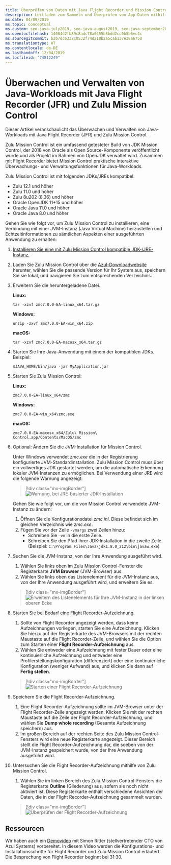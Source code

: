 ```yaml
---
title: Überprüfen von Daten mit Java Flight Recorder und Mission Control
description: Leitfaden zum Sammeln und Überprüfen von App-Daten mithilfe von Java Flight Recorder und Mission Control.
ms.date: 04/09/2019
ms.topic: conceptual
ms.custom: seo-java-july2019, seo-java-august2019, seo-java-september2019
ms.openlocfilehash: 14084d2fb89c8adc78a0455b8bdd2cc0b5b6ec4c
ms.sourcegitcommit: b3b7dc6332c0532f74d210b2a5cab137e38a6750
ms.translationtype: HT
ms.contentlocale: de-DE
ms.lasthandoff: 12/04/2019
ms.locfileid: "74812249"
---
```

# <a name="monitor-and-manage-java-workloads-with-java-flight-recorder-jfr-and-zulu-mission-control"></a>Überwachen und Verwalten von Java-Workloads mit Java Flight Recorder (JFR) und Zulu Mission Control

Dieser Artikel veranschaulicht das Überwachen und Verwalten von Java-Workloads mit Java Flight Recorder (JFR) und Zulu Mission Control.

Zulu Mission Control ist ein umfassend getesteter Build von JDK Mission Control, der 2018 von Oracle als Open Source-Komponente veröffentlicht wurde und als Projekt im Rahmen von OpenJDK verwaltet wird. Zusammen mit Flight Recorder bietet Mission Control praktische interaktive Überwachungs- und Verwaltungsfunktionen für Java-Workloads.

Zulu Mission Control ist mit folgenden JDKs/JREs kompatibel:

* Zulu 12.1 und höher
* Zulu 11.0 und höher
* Zulu 8u202 (8.36) und höher
* Oracle OpenJDK 11+15 und höher
* Oracle Java 11.0 und höher
* Oracle Java 8.0 und höher

Gehen Sie wie folgt vor, um Zulu Mission Control zu installieren, eine Verbindung mit einer JVM-Instanz (Java Virtual Machine) herzustellen und Echtzeitinformationen zu sämtlichen Aspekten einer ausgeführten Anwendung zu erhalten:

1.  [Installieren Sie eine mit Zulu Mission Control kompatible JDK-/JRE-Instanz.](java-jdk-install.md)

2.  Laden Sie Zulu Mission Control über die [Azul-Downloadwebsite](https://www.azul.com/products/zulu-mission-control/) herunter, wählen Sie die passende Version für Ihr System aus, speichern Sie sie lokal, und navigieren Sie zum entsprechenden Verzeichnis.

3.  Erweitern Sie die heruntergeladene Datei.

    **Linux:**

    ```cli
    tar -xzvf zmc7.0.0-EA-linux_x64.tar.gz
    ```

    **Windows:**

    ```cli
    unzip -zxvf zmc7.0.0-EA-win_x64.zip 
    ```

    **macOS:**

    ```cli
    tar -xzvf zmc7.0.0-EA-macosx_x64.tar.gz
    ```

4.  Starten Sie Ihre Java-Anwendung mit einem der kompatiblen JDKs. Beispiel:

    ```cli
    $JAVA_HOME/bin/java -jar MyApplication.jar
    ```

5.  Starten Sie Zulu Mission Control:

    **Linux:**

    ```cli
    zmc7.0.0-EA-linux_x64/zmc
    ```

    **Windows:**

    ```cli
    zmc7.0.0-EA-win_x64\zmc.exe 
    ```

    **macOS:**

    ```cli
    zmc7.0.0-EA-macosx_x64/Zulu\ Mission\ Control.app/Contents/MacOS/zmc
    ```

6.  Optional: Ändern Sie die JVM-Installation für Mission Control.

    Unter Windows verwendet *zmc.exe* die in der Registrierung konfigurierte JVM-Standardinstallation. Zulu Mission Control muss über ein vollwertiges JDK gestartet werden, um die automatische Erkennung lokaler JVM-Instanzen zu ermöglichen. Bei Verwendung einer JRE wird die folgende Warnung angezeigt:

    > [!div class="mx-imgBorder"]
    ![Warnung, bei JRE-basierter JDK-Installation](../media/jdk/jfr-jre-warning-message.png)

    Gehen Sie wie folgt vor, um die von Mission Control verwendete JVM-Instanz zu ändern: 
    1.  Öffnen Sie die Konfigurationsdatei *zmc.ini*. Diese befindet sich im gleichen Verzeichnis wie *zmc.exe*.
    2.  Fügen Sie vor der Zeile `-vmargs` zwei Zeilen hinzu:
        * Schreiben Sie `–vm` in die erste Zeile.
        * Schreiben Sie den Pfad Ihrer JDK-Installation in die zweite Zeile. (Beispiel: `C:\Program Files\Java\jdk1.8.0_212\bin\javaw.exe`)

7.  Suchen Sie die JVM-Instanz, von der Ihre Anwendung ausgeführt wird.
    1.  Wählen Sie links oben im Zulu Mission Control-Fenster die Registerkarte **JVM Browser** (JVM-Browser) aus.
    2.  Wählen Sie links oben das Listenelement für die JVM-Instanz aus, von der Ihre Anwendung ausgeführt wird, und erweitern Sie es.

    > [!div class="mx-imgBorder"]
    ![Erweitern des Listenelements für Ihre JVM-Instanz in der linken oberen Ecke](../media/jdk/jfr-jvm-instance-dashboard.png)


8.  Starten Sie bei Bedarf eine Flight Recorder-Aufzeichnung.
    1.  Sollte von Flight Recorder angezeigt werden, dass keine Aufzeichnungen vorliegen, starten Sie eine Aufzeichnung. Klicken Sie hierzu auf der Registerkarte des JVM-Browsers mit der rechten Maustaste auf die Flight Recorder-Zeile, und wählen Sie die Option zum Starten einer **Flight Recorder-Aufzeichnung** aus.
    2.  Wählen Sie entweder eine Aufzeichnung mit fester Dauer oder eine kontinuierliche Aufzeichnung und entweder eine Profilerstellungskonfiguration (differenziert) oder eine kontinuierliche Konfiguration (weniger Aufwand) aus, und klicken Sie dann auf **Fertig stellen**.

    > [!div class="mx-imgBorder"]
    ![Starten einer Flight Recorder-Aufzeichnung](../media/jdk/jfr-start-flight-recording.png)

9.  Speichern Sie die Flight Recorder-Aufzeichnung.
    1.  Eine Flight Recorder-Aufzeichnung sollte im JVM-Browser unter der Flight Recorder-Zeile angezeigt werden. Klicken Sie mit der rechten Maustaste auf die Zeile der Flight Recorder-Aufzeichnung, und wählen Sie **Dump whole recording** (Gesamte Aufzeichnung speichern) aus.
    2.  Im großen Bereich auf der rechten Seite des Zulu Mission Control-Fensters wird eine neue Registerkarte angezeigt. Dieser Bereich stellt die Flight Recorder-Aufzeichnung dar, die soeben von der JVM-Instanz gespeichert wurde, von der Ihre Anwendung ausgeführt wird.

10. Untersuchen Sie die Flight Recorder-Aufzeichnung mithilfe von Zulu Mission Control.
    1.  Wählen Sie im linken Bereich des Zulu Mission Control-Fensters die Registerkarte **Outline** (Gliederung) aus, sofern sie noch nicht aktiviert ist. Diese Registerkarte enthält verschiedene Ansichten der Daten, die in der Flight Recorder-Aufzeichnung gesammelt wurden.
 
    > [!div class="mx-imgBorder"]
    ![Überprüfen der Flight Recorder-Aufzeichnung](../media/jdk/jfr-zulu-mission-control-data.png)

## <a name="resources"></a>Ressourcen

Wir haben auch ein [Demovideo](https://www.azul.com/presentation/azul-webinar-open-source-flight-recorder-and-mission-control-managing-and-measuring-openjdk-8-performance/) mit Simon Ritter (stellvertretender CTO von Azul Systems) vorbereitet. In diesem Video werden die Konfigurations- und Installationsschritte für Flight Recorder und Zulu Mission Control erläutert. Die Besprechung von Flight Recorder beginnt bei 31:30.

